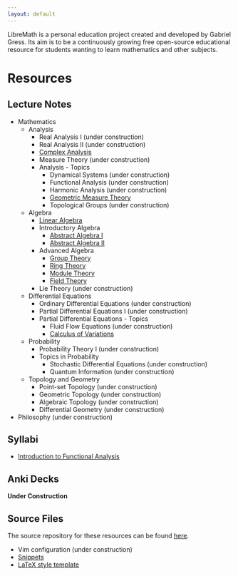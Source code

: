 ```yaml
---
layout: default
---
```


LibreMath is a personal education project created and developed by Gabriel Gress. Its aim is to be a continuously growing free open-source educational resource for students wanting to learn mathematics and other subjects.

# Resources

## Lecture Notes
- Mathematics
  - Analysis
    - Real Analysis I (under construction)
    - Real Analysis II (under construction)
    - [Complex Analysis](resources/ComplexAnalysis.html)
    - Measure Theory (under construction)
    - Analysis - Topics
      - Dynamical Systems (under construction)
      - Functional Analysis (under construction)
      - Harmonic Analysis (under construction)
      - [Geometric Measure Theory](resources/GMT.html)
      - Topological Groups (under construction)
  - Algebra
    - [Linear Algebra](resources/LinearAlgebra.html)
    - Introductory Algebra
      - [Abstract Algebra I](resources/AlgebraI.html)
      - [Abstract Algebra II](resources/AlgebraII.html)
    - Advanced Algebra
      - [Group Theory](resources/GroupTheory.html)
      - [Ring Theory](resources/RingTheory.html)
      - [Module Theory](resources/ModuleTheory.html)
      - [Field Theory](resources/FieldTheory.html)
    - Lie Theory (under construction)
  - Differential Equations
    - Ordinary Differential Equations (under construction)
    - Partial Differential Equations I (under construction)
    - Partial Differential Equations - Topics
      - Fluid Flow Equations (under construction)
      - [Calculus of Variations](resources/CoV.html)
  - Probability
    - Probability Theory I (under construction)
    - Topics in Probability
      - Stochastic Differential Equations (under construction)
      - Quantum Information (under construction)
  - Topology and Geometry
    - Point-set Topology (under construction)
    - Geometric Topology (under construction)
    - Algebraic Topology (under construction)
    - Differential Geometry (under construction)
- Philosophy (under construction)

## Syllabi

- [Introduction to Functional Analysis](resources/FunctionalAnalysisSyllabus.html)

## Anki Decks

**Under Construction**

## Source Files

The source repository for these resources can be found [here](https://github.com/gjgress/LibreMath).

- Vim configuration (under construction)
- [Snippets](https://github.com/gjgress/LibreMath/blob/main/Auxiliary%20Resources/snippets/tex.snippets)
- [LaTeX style template](https://github.com/gjgress/LibreMath/blob/main/Auxiliary%20Resources/texmf/tex/latex/notestemplate/notestemplate.sty)
